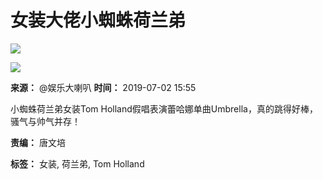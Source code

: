 # 女装大佬小蜘蛛荷兰弟

![](/static/images/xye.png)

![](/static/images/xx.png)

**来源：** @娱乐大喇叭
**时间：** 2019-07-02 15:55

小蜘蛛荷兰弟女装Tom Holland假唱表演蕾哈娜单曲Umbrella，真的跳得好棒，骚气与帅气并存！

**责编：** 唐文培

**标签：** 女装, 荷兰弟, Tom Holland
